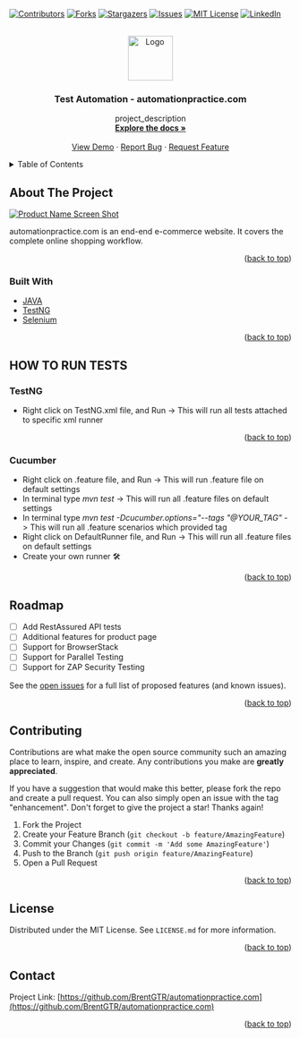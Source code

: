 <div id="top"></div>
<!--
*** Thanks for checking out the Best-README-Template. If you have a suggestion
*** that would make this better, please fork the repo and create a pull request
*** or simply open an issue with the tag "enhancement".
*** Don't forget to give the project a star!
*** Thanks again! Now go create something AMAZING! :D
-->



<!-- PROJECT SHIELDS -->
<!--
*** I'm using markdown "reference style" links for readability.
*** Reference links are enclosed in brackets [ ] instead of parentheses ( ).
*** See the bottom of this document for the declaration of the reference variables
*** for contributors-url, forks-url, etc. This is an optional, concise syntax you may use.
*** https://www.markdownguide.org/basic-syntax/#reference-style-links
-->
[![Contributors][contributors-shield]][contributors-url]
[![Forks][forks-shield]][forks-url]
[![Stargazers][stars-shield]][stars-url]
[![Issues][issues-shield]][issues-url]
[![MIT License][license-shield]][license-url]
[![LinkedIn][linkedin-shield]][linkedin-url]



<!-- PROJECT LOGO -->
<br />
<div align="center">
  <a href="https://cynoteck.com/wp-content/uploads/2019/07/what-is-selenium-cover-768x384.jpg">
    <img src="images/logo.png" alt="Logo" width="80" height="80">
  </a>

<h3 align="center">Test Automation - automationpractice.com</h3>

  <p align="center">
    project_description
    <br />
    <a href="https://github.com/BrentGTR/automationpractice.com"><strong>Explore the docs »</strong></a>
    <br />
    <br />
    <a href="https://github.com/BrentGTR/automationpractice.com">View Demo</a>
    ·
    <a href="https://github.com/BrentGTR/automationpractice.com/issues">Report Bug</a>
    ·
    <a href="https://github.com/BrentGTR/automationpractice.com/issues">Request Feature</a>
  </p>
</div>



<!-- TABLE OF CONTENTS -->
<details>
  <summary>Table of Contents</summary>
  <ol>
    <li>
      <a href="#about-the-project">About The Project</a>
      <ul>
        <li><a href="#built-with">Built With Java + TestNG + Selenium</a></li>
      </ul>
    </li>
    <li>
      <a href="#getting-started">Getting Started</a>
      <ul>
        <li><a href="#prerequisites">Prerequisites</a></li>
        <li><a href="#installation">Installation</a></li>
      </ul>
    </li>
    <li><a href="#usage">Usage</a></li>
    <li><a href="#roadmap">Roadmap</a></li>
    <li><a href="#contributing">Contributing</a></li>
    <li><a href="#license">License</a></li>
    <li><a href="#contact">Contact</a></li>
    <li><a href="#acknowledgments">Acknowledgments</a></li>
  </ol>
</details>



<!-- ABOUT THE PROJECT -->
## About The Project

[![Product Name Screen Shot][product-screenshot]](http://automationpractice.com/modules/themeconfigurator/img/banner-img7.jpg)

automationpractice.com is an end-end e-commerce website. It covers the complete online shopping workflow.

<p align="right">(<a href="#top">back to top</a>)</p>



### Built With

* [JAVA](https://www.java.com/en/)
* [TestNG](https://testng.org/)
* [Selenium](https://www.selenium.dev/)

<p align="right">(<a href="#top">back to top</a>)</p>



<!-- GETTING STARTED -->
## HOW TO RUN TESTS

### TestNG

* Right click on TestNG.xml file, and Run -> This will run all tests attached to specific xml runner

<p align="right">(<a href="#top">back to top</a>)</p>

### Cucumber

* Right click on .feature file, and Run -> This will run .feature file on default settings
* In terminal type <i>mvn test</i> -> This will run all .feature files on default settings
* In terminal type <i> mvn test -Dcucumber.options="--tags "@YOUR_TAG"</i> -> This will run all .feature scenarios which provided tag
* Right click on DefaultRunner file, and Run -> This will run all .feature files on default settings
* Create your own runner 🛠️

<p align="right">(<a href="#top">back to top</a>)</p>



<!-- ROADMAP -->
## Roadmap
 
- [ ] Add RestAssured API tests
- [ ] Additional features for product page
- [ ] Support for BrowserStack
- [ ] Support for Parallel Testing
- [ ] Support for ZAP Security Testing

See the [open issues](https://github.com/BrentGTR/automationpractice.com/issues) for a full list of proposed features (and known issues).

<p align="right">(<a href="#top">back to top</a>)</p>



<!-- CONTRIBUTING -->
## Contributing

Contributions are what make the open source community such an amazing place to learn, inspire, and create. Any contributions you make are **greatly appreciated**.

If you have a suggestion that would make this better, please fork the repo and create a pull request. You can also simply open an issue with the tag "enhancement".
Don't forget to give the project a star! Thanks again!

1. Fork the Project
2. Create your Feature Branch (`git checkout -b feature/AmazingFeature`)
3. Commit your Changes (`git commit -m 'Add some AmazingFeature'`)
4. Push to the Branch (`git push origin feature/AmazingFeature`)
5. Open a Pull Request

<p align="right">(<a href="#top">back to top</a>)</p>


<!-- LICENSE -->
## License

Distributed under the MIT License. See `LICENSE.md` for more information.

<p align="right">(<a href="#top">back to top</a>)</p>



<!-- CONTACT -->
## Contact

Project Link: [https://github.com/BrentGTR/automationpractice.com](https://github.com/BrentGTR/automationpractice.com)
<p align="right">(<a href="#top">back to top</a>)</p>

<!-- MARKDOWN LINKS & IMAGES -->
<!-- https://www.markdownguide.org/basic-syntax/#reference-style-links -->
[contributors-shield]: https://img.shields.io/github/contributors/github_username/repo_name.svg?style=for-the-badge
[contributors-url]: https://github.com/github_username/repo_name/graphs/contributors
[forks-shield]: https://img.shields.io/github/forks/github_username/repo_name.svg?style=for-the-badge
[forks-url]: https://github.com/github_username/repo_name/network/members
[stars-shield]: https://img.shields.io/github/stars/github_username/repo_name.svg?style=for-the-badge
[stars-url]: https://github.com/github_username/repo_name/stargazers
[issues-shield]: https://img.shields.io/github/issues/github_username/repo_name.svg?style=for-the-badge
[issues-url]: https://github.com/github_username/repo_name/issues
[license-shield]: https://img.shields.io/github/license/github_username/repo_name.svg?style=for-the-badge
[license-url]: https://github.com/github_username/repo_name/blob/master/LICENSE.txt
[linkedin-shield]: https://img.shields.io/badge/-LinkedIn-black.svg?style=for-the-badge&logo=linkedin&colorB=555
[linkedin-url]: https://www.linkedin.com/in/brent-singh-83221913/
[product-screenshot]: http://automationpractice.com/modules/themeconfigurator/img/banner-img7.jpg
